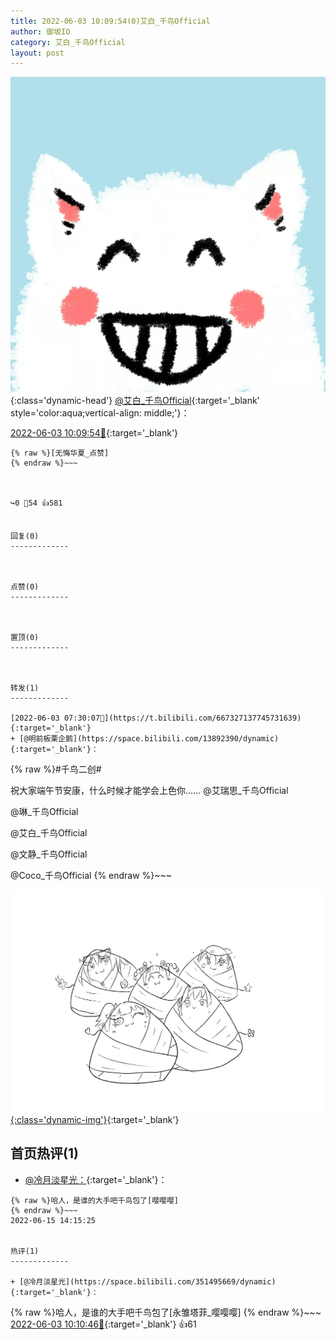 ```yaml
---
title: 2022-06-03 10:09:54(0)艾白_千鸟Official
author: 御坂IO
category: 艾白_千鸟Official
layout: post
---
```


![img](/images/9ae8b9445fd0665cc014d9080156a45271be73c6.jpg){:class='dynamic-head'}
[@艾白_千鸟Official](https://space.bilibili.com/334537711/dynamic){:target='_blank' style='color:aqua;vertical-align: middle;'}：

[2022-06-03 10:09:54🔗](https://t.bilibili.com/667368313605586951){:target='_blank'}

~~~
{% raw %}[无悔华夏_点赞]
{% endraw %}~~~



↪️0 💬54 👍581


回复(0)
-------------



点赞(0)
-------------



置顶(0)
-------------



转发(1)
-------------

[2022-06-03 07:30:07🔗](https://t.bilibili.com/667327137745731639){:target='_blank'}
+ [@明前板栗企鹅](https://space.bilibili.com/13892390/dynamic){:target='_blank'}：
~~~
{% raw %}#千鸟二创#

祝大家端午节安康，什么时候才能学会上色你……
@艾瑞思_千鸟Official

@琳_千鸟Official

@艾白_千鸟Official 

@文静_千鸟Official 

@Coco_千鸟Official 
{% endraw %}~~~


[![img](/images/d33ba3ab76847c9a518a79472db9badb22eb6f5e.png){:class='dynamic-img'}](/images/d33ba3ab76847c9a518a79472db9badb22eb6f5e.png){:target='_blank'}




首页热评(1)
-------------

+ [@冷月淡星光：](https://space.bilibili.com/351495669/dynamic){:target='_blank'}：
~~~
{% raw %}哈人，是谁的大手吧千鸟包了[嘤嘤嘤]
{% endraw %}~~~
2022-06-15 14:15:25


热评(1)
-------------

+ [@冷月淡星光](https://space.bilibili.com/351495669/dynamic){:target='_blank'}：
~~~
{% raw %}哈人，是谁的大手吧千鸟包了[永雏塔菲_嘤嘤嘤]
{% endraw %}~~~
[2022-06-03 10:10:46🔗](https://t.bilibili.com/667368313605586951#reply115377127936){:target='_blank'} 👍61


